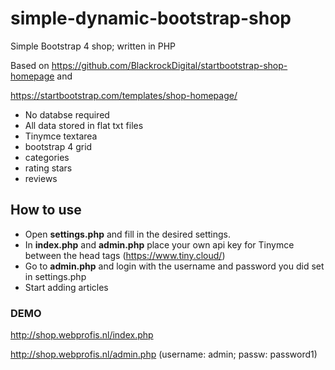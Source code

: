 # simple-dynamic-bootstrap-shop
Simple Bootstrap 4 shop; written in PHP

Based on https://github.com/BlackrockDigital/startbootstrap-shop-homepage and 

https://startbootstrap.com/templates/shop-homepage/


* No databse required
* All data stored in flat txt files
* Tinymce textarea
* bootstrap 4 grid
* categories
* rating stars
* reviews

## How to use
- Open **settings.php** and fill in the desired settings.
- In **index.php** and **admin.php** place your own api key for Tinymce between the head tags (https://www.tiny.cloud/)
- Go to **admin.php** and login with the username and password you did set in settings.php
- Start adding articles

### DEMO
http://shop.webprofis.nl/index.php

http://shop.webprofis.nl/admin.php (username: admin; passw: password1)





